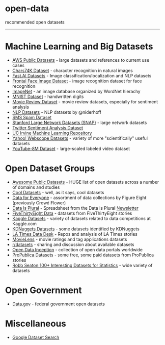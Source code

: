 # open-data
recommended open datasets

- - - -

# Machine Learning and Big Datasets

* [AWS Public Datasets](https://registry.opendata.aws/) - large datasets and references to current use cases
* [Chars74K Dataset](http://www.ee.surrey.ac.uk/CVSSP/demos/chars74k/) - character recognition in natural images
* [Fast.AI Datasets](https://course.fast.ai/datasets) - Image classification/localization and NLP datasets
* [Frontal Face Image Dataset](http://www.cs.cmu.edu/afs/cs/project/vision/vasc/idb/www/html/face/) - image recognition dataset for face recognition
* [ImageNet](http://image-net.org/) - an image database organized by WordNet hierachy
* [MNIST Dataset](http://yann.lecun.com/exdb/mnist/) - handwritten digits
* [Movie Review Dataset](http://www.cs.cornell.edu/people/pabo/movie-review-data/) - movie review datasets, especially for sentiment analysis
* [NLP Datasets](https://github.com/niderhoff/nlp-datasets) - NLP datasets by @niderhoff
* [SMS Spam Dataset](http://www.esp.uem.es/jmgomez/smsspamcorpus/)
* [Stanford Large Network Datasets (SNAP)](https://snap.stanford.edu/data/) - large network datasets
* [Twitter Sentiment Analysis Dataset](http://thinknook.com/twitter-sentiment-analysis-training-corpus-dataset-2012-09-22/)
* [UC Irvine Machine Learning Repository](http://archive.ics.uci.edu/ml/index.php)
* [Yahoo! Webscope Datasets](https://webscope.sandbox.yahoo.com/) - variety of more "scientifically" useful datasets
* [YouTube-8M Dataset](https://research.google.com/youtube8m/) - large-scaled labeled video dataset

# Open Dataset Groups

* [Awesome Public Datasets](https://github.com/awesomedata/awesome-public-datasets) - HUGE list of open datasets across a number of domains and studies
* [Cool Datasets](https://cooldatasets.com/) - well, as it says, cool datasets
* [Data for Everyone](https://www.figure-eight.com/data-for-everyone/) - assortment of data collections by Figure Eight (previously Crowd Flower)
* [Data Is Plural](https://docs.google.com/spreadsheets/d/1wZhPLMCHKJvwOkP4juclhjFgqIY8fQFMemwKL2c64vk/edit#gid=0) - Spreadsheet from the Data Is Plural [Newsletter](https://tinyletter.com/data-is-plural/subscribe/validate)
* [FiveThirtyEight Data](https://github.com/fivethirtyeight/data) - datasets from FiveThirtyEight stories
* [Kaggle Datasets](https://www.kaggle.com/datasets) - variety of datasets related to data competitions at Kaggle.com
* [KDNuggets Datasets](https://www.kdnuggets.com/datasets/index.html) - some datasets identified by KDNuggets
* [LA Times Data Desk](https://github.com/datadesk) - Repos and analysis of LA Times stories
* [MovieLens](https://grouplens.org/datasets/movielens/) - movie ratings and tag applications datasets
* [r/datasets](https://reddit.com/r/datasets) - sharing and discussion about available datasets
* [Open Data Inception](https://opendatainception.io/) - collection of open data portals worldwide
* [ProPublica Datasets](https://www.propublica.org/datastore/datasets) - some free, some paid datasets from ProPublica stories
* [Robb Seaton 100+ Interesting Datasets for Statistics](http://rs.io/100-interesting-data-sets-for-statistics/) - wide variety of datasets

# Open Government

* [Data.gov](https://data.gov) - federal government open datasets

# Miscellaneous
* [Google Dataset Search](https://toolbox.google.com/datasetsearch)
